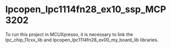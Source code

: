# lpcopen_lpc1114fn28_ex10_ssp_MCP3202
To run this project in MCUXpresso, it is necessary to link the lpc_chip_11cxx_lib and lpcopen_lpc1114fn28_ex00_my_board_lib libraries.
